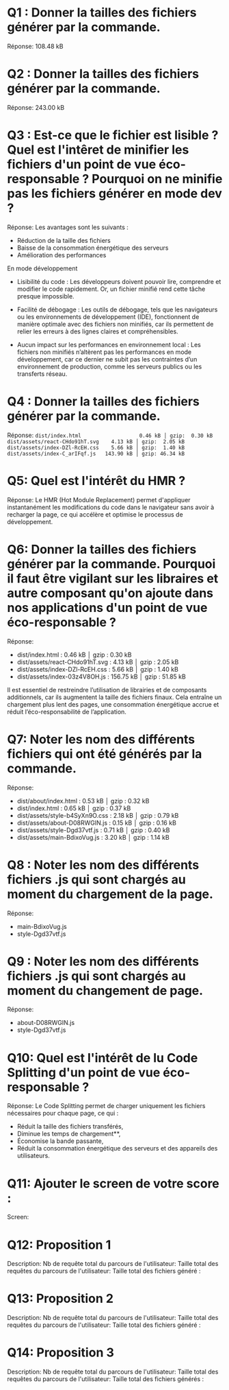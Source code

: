 # Q1 : Donner la tailles des fichiers générer par la commande.
Réponse: 108.48 kB

# Q2 : Donner la tailles des fichiers générer par la commande.
Réponse: 243.00 kB

# Q3 : Est-ce que le fichier est lisible ? Quel est l'intêret de minifier les fichiers d'un point de vue éco-responsable ? Pourquoi on ne minifie pas les fichiers générer en mode dev ?
Réponse: 
Les avantages sont les suivants :  
- Réduction de la taille des fichiers  
- Baisse de la consommation énergétique des serveurs  
- Amélioration des performances

En mode développement
- Lisibilité du code : Les développeurs doivent pouvoir lire, comprendre et modifier le code rapidement. Or, un fichier minifié rend cette tâche presque impossible.

- Facilité de débogage :  Les outils de débogage, tels que les navigateurs ou les environnements de développement (IDE), fonctionnent de manière optimale avec des fichiers non minifiés, car ils permettent de relier les erreurs à des lignes claires et compréhensibles.

- Aucun impact sur les performances en environnement local :  Les fichiers non minifiés n’altèrent pas les performances en mode développement, car ce dernier ne subit pas les contraintes d’un environnement de production, comme les serveurs publics ou les transferts réseau.

# Q4 : Donner la tailles des fichiers générer par la commande.
Réponse:
`dist/index.html                   0.46 kB │ gzip:  0.30 kB`
`dist/assets/react-CHdo91hT.svg    4.13 kB │ gzip:  2.05 kB`
`dist/assets/index-DZl-RcEH.css    5.66 kB │ gzip:  1.40 kB`
`dist/assets/index-C_arIFqf.js   143.90 kB │ gzip: 46.34 kB`


# Q5: Quel est l'intérêt du HMR ?
Réponse: Le HMR (Hot Module Replacement) permet d'appliquer instantanément les modifications du code dans le navigateur sans avoir à recharger la page, ce qui accélère et optimise le processus de développement.
# Q6: Donner la tailles des fichiers générer par la commande. Pourquoi il faut être vigilant sur les libraires et autre composant qu'on ajoute dans nos applications d'un point de vue éco-responsable ?
Réponse:
- dist/index.html : 0.46 kB │ gzip : 0.30 kB  
- dist/assets/react-CHdo91hT.svg : 4.13 kB │ gzip : 2.05 kB  
- dist/assets/index-DZl-RcEH.css : 5.66 kB │ gzip : 1.40 kB  
- dist/assets/index-03z4V8OH.js : 156.75 kB │ gzip : 51.85 kB

Il est essentiel de restreindre l’utilisation de librairies et de composants additionnels, car ils augmentent la taille des fichiers finaux. Cela entraîne un chargement plus lent des pages, une consommation énergétique accrue et réduit l’éco-responsabilité de l’application.

# Q7: Noter les nom des différents fichiers qui ont été générés par la commande.
Réponse:
- dist/about/index.html : 0.53 kB │ gzip : 0.32 kB  
- dist/index.html : 0.65 kB │ gzip : 0.37 kB  
- dist/assets/style-b4SyXn9O.css : 2.18 kB │ gzip : 0.79 kB  
- dist/assets/about-D08RWGIN.js : 0.15 kB │ gzip : 0.16 kB  
- dist/assets/style-Dgd37vtf.js : 0.71 kB │ gzip : 0.40 kB  
- dist/assets/main-BdixoVug.js : 3.20 kB │ gzip : 1.14 kB 

# Q8 : Noter les nom des différents fichiers .js qui sont chargés au moment du chargement de la page.
Réponse:
- main-BdixoVug.js 
- style-Dgd37vtf.js 

# Q9 : Noter les nom des différents fichiers .js qui sont chargés au moment du changement de page.
Réponse:
- about-D08RWGIN.js  
- style-Dgd37vtf.js 

# Q10: Quel est l'intérêt de lu Code Splitting d'un point de vue éco-responsable ?
Réponse:
Le Code Splitting permet de charger uniquement les fichiers nécessaires pour chaque page, ce qui :  
- Réduit la taille des fichiers transférés,  
- Diminue les temps de chargement**,  
- Économise la bande passante,  
- Réduit la consommation énergétique des serveurs et des appareils des utilisateurs.   



# Q11: Ajouter le screen de votre score :
Screen:


# Q12:  Proposition 1
Description:
Nb de requête total du parcours de l'utilisateur:
Taille total des requêtes du parcours de l'utilisateur:
Taille total des fichiers généré :

# Q13:  Proposition 2
Description:
Nb de requête total du parcours de l'utilisateur:
Taille total des requêtes du parcours de l'utilisateur:
Taille total des fichiers généré :

# Q14:  Proposition 3
Description:
Nb de requête total du parcours de l'utilisateur:
Taille total des requêtes du parcours de l'utilisateur:
Taille total des fichiers générés :

